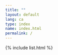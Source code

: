```yaml
---
title: ""
layout: default
lang: ca
type: index
name: index.html
permalink: /
---
```


{% include list.html %}
